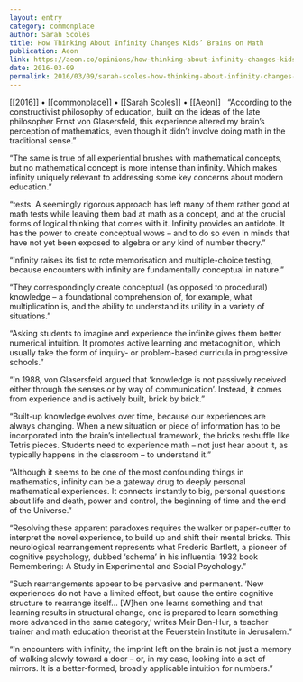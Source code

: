 ```yaml
---
layout: entry
category: commonplace
author: Sarah Scoles
title: How Thinking About Infinity Changes Kids’ Brains on Math
publication: Aeon
link: https://aeon.co/opinions/how-thinking-about-infinity-changes-kids-brains-on-math
date: 2016-03-09
permalink: 2016/03/09/sarah-scoles-how-thinking-about-infinity-changes-kids-brains-on-math
---
```


[[2016]] • [[commonplace]] • [[Sarah Scoles]] • [[Aeon]]
 
“According to the constructivist philosophy of education, built on the ideas of the late philosopher Ernst von Glasersfeld, this experience altered my brain’s perception of mathematics, even though it didn’t involve doing math in the traditional sense.”

“The same is true of all experiential brushes with mathematical concepts, but no mathematical concept is more intense than infinity. Which makes infinity uniquely relevant to addressing some key concerns about modern education.”

“tests. A seemingly rigorous approach has left many of them rather good at math tests while leaving them bad at math as a concept, and at the crucial forms of logical thinking that comes with it. Infinity provides an antidote. It has the power to create conceptual wows – and to do so even in minds that have not yet been exposed to algebra or any kind of number theory.”

“Infinity raises its fist to rote memorisation and multiple-choice testing, because encounters with infinity are fundamentally conceptual in nature.”

“They correspondingly create conceptual (as opposed to procedural) knowledge – a foundational comprehension of, for example, what multiplication is, and the ability to understand its utility in a variety of situations.”

“Asking students to imagine and experience the infinite gives them better numerical intuition. It promotes active learning and metacognition, which usually take the form of inquiry- or problem-based curricula in progressive schools.”

“In 1988, von Glasersfeld argued that ‘knowledge is not passively received either through the senses or by way of communication’. Instead, it comes from experience and is actively built, brick by brick.”

“Built-up knowledge evolves over time, because our experiences are always changing. When a new situation or piece of information has to be incorporated into the brain’s intellectual framework, the bricks reshuffle like Tetris pieces. Students need to experience math – not just hear about it, as typically happens in the classroom – to understand it.”

“Although it seems to be one of the most confounding things in mathematics, infinity can be a gateway drug to deeply personal mathematical experiences. It connects instantly to big, personal questions about life and death, power and control, the beginning of time and the end of the Universe.”

“Resolving these apparent paradoxes requires the walker or paper-cutter to interpret the novel experience, to build up and shift their mental bricks. This neurological rearrangement represents what Frederic Bartlett, a pioneer of cognitive psychology, dubbed ‘schema’ in his influential 1932 book Remembering: A Study in Experimental and Social Psychology.”

“Such rearrangements appear to be pervasive and permanent. ‘New experiences do not have a limited effect, but cause the entire cognitive structure to rearrange itself… [W]hen one learns something and that learning results in structural change, one is prepared to learn something more advanced in the same category,’ writes Meir Ben-Hur, a teacher trainer and math education theorist at the Feuerstein Institute in Jerusalem.”

“In encounters with infinity, the imprint left on the brain is not just a memory of walking slowly toward a door – or, in my case, looking into a set of mirrors. It is a better-formed, broadly applicable intuition for numbers.”

